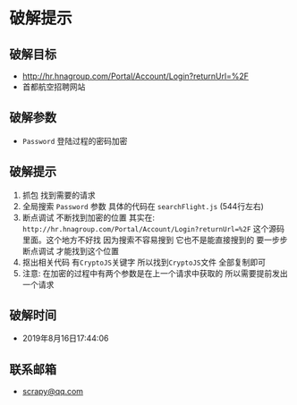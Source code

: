 # 破解提示

## 破解目标

- http://hr.hnagroup.com/Portal/Account/Login?returnUrl=%2F  
- 首都航空招聘网站

## 破解参数

- `Password` 登陆过程的密码加密

## 破解提示

1. 抓包 找到需要的请求
2. 全局搜索 `Password` 参数 具体的代码在 `searchFlight.js` (544行左右)
3. 断点调试 不断找到加密的位置 其实在: `http://hr.hnagroup.com/Portal/Account/Login?returnUrl=%2F` 这个源码里面。这个地方不好找 因为搜索不容易搜到 它也不是能直接搜到的 要一步步断点调试 才能找到这个位置
4. 抠出相关代码 有`CryptoJS`关键字 所以找到`CryptoJS`文件 全部复制即可
5. 注意: 在加密的过程中有两个参数是在上一个请求中获取的 所以需要提前发出一个请求

## 破解时间

- 2019年8月16日17:44:06

## 联系邮箱

- scrapy@qq.com